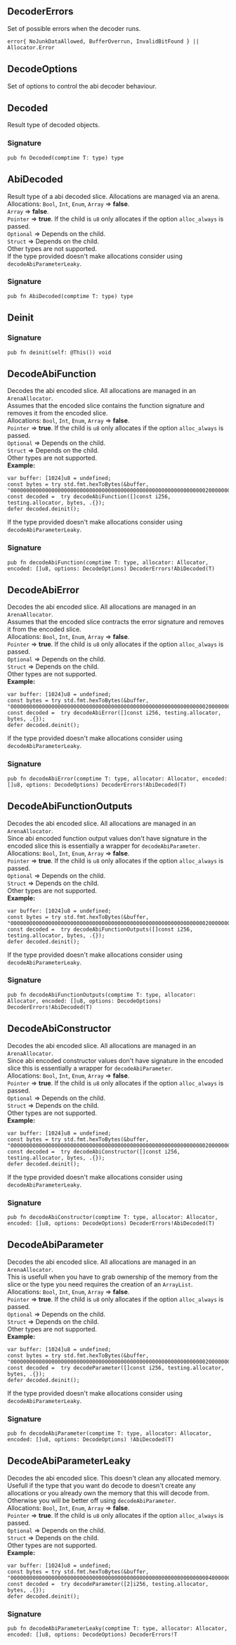 ## DecoderErrors

Set of possible errors when the decoder runs.

```zig
error{ NoJunkDataAllowed, BufferOverrun, InvalidBitFound } || Allocator.Error
```

## DecodeOptions

Set of options to control the abi decoder behaviour.

## Decoded
Result type of decoded objects.

### Signature

```zig
pub fn Decoded(comptime T: type) type
```

## AbiDecoded
Result type of a abi decoded slice. Allocations are managed via an arena.\
Allocations:
    `Bool`, `Int`, `Enum`, `Array` => **false**.\
    `Array` => **false**.\
    `Pointer` => **true**. If the child is `u8` only allocates if the option `alloc_always` is passed.\
    `Optional` => Depends on the child.\
    `Struct` => Depends on the child.\
    Other types are not supported.\
If the type provided doesn't make allocations consider using `decodeAbiParameterLeaky`.

### Signature

```zig
pub fn AbiDecoded(comptime T: type) type
```

## Deinit
### Signature

```zig
pub fn deinit(self: @This()) void
```

## DecodeAbiFunction
Decodes the abi encoded slice. All allocations are managed in an `ArenaAllocator`.\
Assumes that the encoded slice contains the function signature and removes it from the
encoded slice.\
Allocations:
    `Bool`, `Int`, `Enum`, `Array` => **false**.\
    `Pointer` => **true**. If the child is `u8` only allocates if the option `alloc_always` is passed.\
    `Optional` => Depends on the child.\
    `Struct` => Depends on the child.\
    Other types are not supported.\
**Example:**
```zig
var buffer: [1024]u8 = undefined;
const bytes = try std.fmt.hexToBytes(&buffer, "00000000000000000000000000000000000000000000000000000000000000200000000000000000000000000000000000000000000000000000000000000003000000000000000000000000000000000000000000000000000000000000000400000000000000000000000000000000000000000000000000000000000000020000000000000000000000000000000000000000000000000000000000000000");
const decoded =  try decodeAbiFunction([]const i256, testing.allocator, bytes, .{});
defer decoded.deinit();
```
If the type provided doesn't make allocations consider using `decodeAbiParameterLeaky`.

### Signature

```zig
pub fn decodeAbiFunction(comptime T: type, allocator: Allocator, encoded: []u8, options: DecodeOptions) DecoderErrors!AbiDecoded(T)
```

## DecodeAbiError
Decodes the abi encoded slice. All allocations are managed in an `ArenaAllocator`.\
Assumes that the encoded slice contracts the error signature and removes it from the
encoded slice.\
Allocations:
    `Bool`, `Int`, `Enum`, `Array` => **false**.\
    `Pointer` => **true**. If the child is `u8` only allocates if the option `alloc_always` is passed.\
    `Optional` => Depends on the child.\
    `Struct` => Depends on the child.\
    Other types are not supported.\
**Example:**
```zig
var buffer: [1024]u8 = undefined;
const bytes = try std.fmt.hexToBytes(&buffer, "00000000000000000000000000000000000000000000000000000000000000200000000000000000000000000000000000000000000000000000000000000003000000000000000000000000000000000000000000000000000000000000000400000000000000000000000000000000000000000000000000000000000000020000000000000000000000000000000000000000000000000000000000000000");
const decoded =  try decodeAbiError([]const i256, testing.allocator, bytes, .{});
defer decoded.deinit();
```
If the type provided doesn't make allocations consider using `decodeAbiParameterLeaky`.

### Signature

```zig
pub fn decodeAbiError(comptime T: type, allocator: Allocator, encoded: []u8, options: DecodeOptions) DecoderErrors!AbiDecoded(T)
```

## DecodeAbiFunctionOutputs
Decodes the abi encoded slice. All allocations are managed in an `ArenaAllocator`.\
Since abi encoded function output values don't have signature in the encoded slice this is essentially a wrapper for `decodeAbiParameter`.\
Allocations:
    `Bool`, `Int`, `Enum`, `Array` => **false**.\
    `Pointer` => **true**. If the child is `u8` only allocates if the option `alloc_always` is passed.\
    `Optional` => Depends on the child.\
    `Struct` => Depends on the child.\
    Other types are not supported.\
**Example:**
```zig
var buffer: [1024]u8 = undefined;
const bytes = try std.fmt.hexToBytes(&buffer, "00000000000000000000000000000000000000000000000000000000000000200000000000000000000000000000000000000000000000000000000000000003000000000000000000000000000000000000000000000000000000000000000400000000000000000000000000000000000000000000000000000000000000020000000000000000000000000000000000000000000000000000000000000000");
const decoded =  try decodeAbiFunctionOutputs([]const i256, testing.allocator, bytes, .{});
defer decoded.deinit();
```
If the type provided doesn't make allocations consider using `decodeAbiParameterLeaky`.

### Signature

```zig
pub fn decodeAbiFunctionOutputs(comptime T: type, allocator: Allocator, encoded: []u8, options: DecodeOptions) DecoderErrors!AbiDecoded(T)
```

## DecodeAbiConstructor
Decodes the abi encoded slice. All allocations are managed in an `ArenaAllocator`.\
Since abi encoded constructor values don't have signature in the encoded slice this is essentially a wrapper for `decodeAbiParameter`.\
Allocations:
    `Bool`, `Int`, `Enum`, `Array` => **false**.\
    `Pointer` => **true**. If the child is `u8` only allocates if the option `alloc_always` is passed.\
    `Optional` => Depends on the child.\
    `Struct` => Depends on the child.\
    Other types are not supported.\
**Example:**
```zig
var buffer: [1024]u8 = undefined;
const bytes = try std.fmt.hexToBytes(&buffer, "00000000000000000000000000000000000000000000000000000000000000200000000000000000000000000000000000000000000000000000000000000003000000000000000000000000000000000000000000000000000000000000000400000000000000000000000000000000000000000000000000000000000000020000000000000000000000000000000000000000000000000000000000000000");
const decoded =  try decodeAbiConstructor([]const i256, testing.allocator, bytes, .{});
defer decoded.deinit();
```
If the type provided doesn't make allocations consider using `decodeAbiParameterLeaky`.

### Signature

```zig
pub fn decodeAbiConstructor(comptime T: type, allocator: Allocator, encoded: []u8, options: DecodeOptions) DecoderErrors!AbiDecoded(T)
```

## DecodeAbiParameter
Decodes the abi encoded slice. All allocations are managed in an `ArenaAllocator`.\
This is usefull when you have to grab ownership of the memory from the slice or the type you need requires the creation
of an `ArrayList`.\
Allocations:
    `Bool`, `Int`, `Enum`, `Array` => **false**.\
    `Pointer` => **true**. If the child is `u8` only allocates if the option `alloc_always` is passed.\
    `Optional` => Depends on the child.\
    `Struct` => Depends on the child.\
    Other types are not supported.\
**Example:**
```zig
var buffer: [1024]u8 = undefined;
const bytes = try std.fmt.hexToBytes(&buffer, "00000000000000000000000000000000000000000000000000000000000000200000000000000000000000000000000000000000000000000000000000000003000000000000000000000000000000000000000000000000000000000000000400000000000000000000000000000000000000000000000000000000000000020000000000000000000000000000000000000000000000000000000000000000");
const decoded =  try decodeParameter([]const i256, testing.allocator, bytes, .{});
defer decoded.deinit();
```
If the type provided doesn't make allocations consider using `decodeAbiParameterLeaky`.

### Signature

```zig
pub fn decodeAbiParameter(comptime T: type, allocator: Allocator, encoded: []u8, options: DecodeOptions) !AbiDecoded(T)
```

## DecodeAbiParameterLeaky
Decodes the abi encoded slice. This doesn't clean any allocated memory.\
Usefull if the type that you want do decode to doesn't create any allocations or you already
own the memory that this will decode from. Otherwise you will be better off using `decodeAbiParameter`.\
Allocations:
    `Bool`, `Int`, `Enum`, `Array` => **false**.\
    `Pointer` => **true**. If the child is `u8` only allocates if the option `alloc_always` is passed.\
    `Optional` => Depends on the child.\
    `Struct` => Depends on the child.\
    Other types are not supported.\
**Example:**
```zig
var buffer: [1024]u8 = undefined;
const bytes = try std.fmt.hexToBytes(&buffer, "00000000000000000000000000000000000000000000000000000000000000040000000000000000000000000000000000000000000000000000000000000002");
const decoded =  try decodeParameter([2]i256, testing.allocator, bytes, .{});
defer decoded.deinit();
```

### Signature

```zig
pub fn decodeAbiParameterLeaky(comptime T: type, allocator: Allocator, encoded: []u8, options: DecodeOptions) DecoderErrors!T
```

